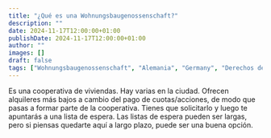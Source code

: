 ```yaml
---
title: "¿Qué es una Wohnungsbaugenossenschaft?"
description: ""
date: 2024-11-17T12:00:00+01:00
publishDate: 2024-11-17T12:00:00+01:00
author: ""
images: []
draft: false
tags: ["Wohnungsbaugenossenschaft", "Alemania", "Germany", "Derechos de los inquilinos"]
---
```

Es una cooperativa de viviendas. Hay varias en la ciudad. Ofrecen alquileres más bajos a cambio del pago de cuotas/acciones, de modo que pasas a formar parte de la cooperativa. Tienes que solicitarlo y luego te apuntarás a una lista de espera. Las listas de espera pueden ser largas, pero si piensas quedarte aquí a largo plazo, puede ser una buena opción.
